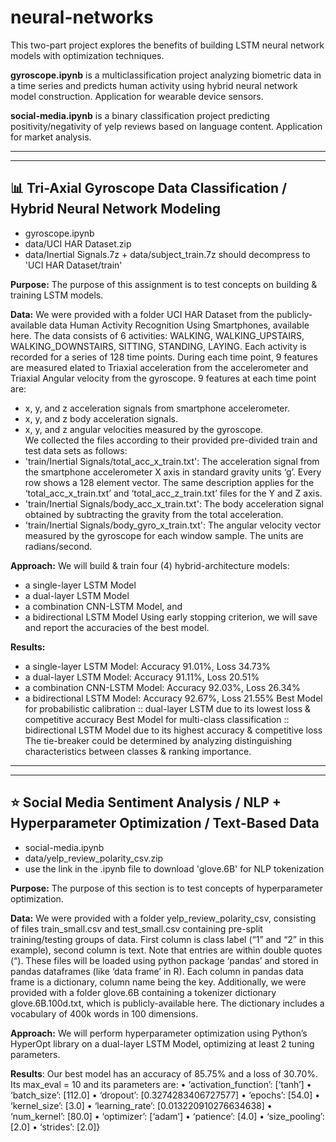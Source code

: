 # neural-networks

<p></p>
This two-part project explores the benefits of building LSTM neural network models with optimization techniques.
<p></p>
<b>gyroscope.ipynb</b> is a multiclassification project analyzing biometric data in a time series and predicts human activity using hybrid neural network model construction. Application for wearable device sensors.
<p></p>
<b>social-media.ipynb</b> is a binary classification project predicting positivity/negativity of yelp reviews based on language content. Application for market analysis.  

---  
---  

## 📊 Tri-Axial Gyroscope Data Classification / Hybrid Neural Network Modeling
- gyroscope.ipynb
- data/UCI HAR Dataset.zip
- data/Inertial Signals.7z + data/subject_train.7z should decompress to 'UCI HAR Dataset/train'

**Purpose:** The purpose of this assignment is to test concepts on building & training LSTM models.  

**Data:** We were provided with a folder UCI HAR Dataset from the publicly-available data Human
Activity Recognition Using Smartphones, available here. The data consists of 6 activities: WALKING, WALKING_UPSTAIRS, WALKING_DOWNSTAIRS, SITTING, STANDING, LAYING. Each activity is recorded for a series of 128 time points. During each time point, 9 features are measured elated to Triaxial acceleration from the accelerometer and Triaxial Angular velocity
from the gyroscope. 9 features at each time point are:  
- x, y, and z acceleration signals from smartphone accelerometer.  
- x, y, and z body acceleration signals.  
- x, y, and z angular velocities measured by the gyroscope.  
We collected the files according to their provided pre-divided train and test data sets as follows:
- 'train/Inertial Signals/total_acc_x_train.txt': The acceleration signal from the smartphone accelerometer X axis in standard gravity units ‘g’. Every row shows a 128 element vector. The same description applies for the ‘total_acc_x_train.txt’ and ‘total_acc_z_train.txt’ files for the Y and Z axis.
- 'train/Inertial Signals/body_acc_x_train.txt': The body acceleration signal obtained by subtracting the gravity from the total acceleration.
- 'train/Inertial Signals/body_gyro_x_train.txt': The angular velocity vector measured by the gyroscope for each window sample. The units are radians/second.

**Approach:** We will build & train four (4) hybrid-architecture models:
- a single-layer LSTM Model
- a dual-layer LSTM Model
- a combination CNN-LSTM Model, and
- a bidirectional LSTM Model
Using early stopping criterion, we will save and report the accuracies of the best model.

**Results:**  
- a single-layer LSTM Model: Accuracy 91.01%, Loss 34.73%
- a dual-layer LSTM Model: Accuracy 91.11%, Loss 20.51%
- a combination CNN-LSTM Model: Accuracy 92.03%, Loss 26.34%
- a bidirectional LSTM Model: Accuracy 92.67%, Loss 21.55%
Best Model for probabilistic calibration :: dual-layer LSTM due to its lowest loss & competitive accuracy
Best Model for multi-class classification :: bidirectional LSTM Model due to its highest accuracy & competitive loss
The tie-breaker could be determined by analyzing distinguishing characteristics between classes & ranking importance.

---  
---  

## ⭐ Social Media Sentiment Analysis / NLP + Hyperparameter Optimization / Text-Based Data
- social-media.ipynb
- data/yelp_review_polarity_csv.zip
- use the link in the .ipynb file to download 'glove.6B' for NLP tokenization

**Purpose:** The purpose of this section is to test concepts of hyperparameter optimization.  

**Data:** We were provided with a folder yelp_review_polarity_csv, consisting of files
train_small.csv and test_small.csv containing pre-split training/testing groups of data. First
column is class label (“1” and “2” in this example), second column is text. Note that entries are
within double quotes (“). These files will be loaded using python package ‘pandas’ and stored in
pandas dataframes (like ‘data frame’ in R). Each column in pandas data frame is a dictionary,
column name being the key. Additionally, we were provided with a folder glove.6B containing a
tokenizer dictionary glove.6B.100d.txt, which is publicly-available here. The dictionary includes
a vocabulary of 400k words in 100 dimensions.  

**Approach:** We will perform hyperparameter optimization using Python’s HyperOpt library on a
dual-layer LSTM Model, optimizing at least 2 tuning parameters.

**Results**: Our best model has an accuracy of 85.75% and a loss of 30.70%. Its max_eval = 10 and its parameters are:
• ‘activation_function’: [‘tanh’]
• ‘batch_size’: [112.0]
• ‘dropout’: [0.3274283406727577]
• ‘epochs’: [54.0]
• ‘kernel_size’: [3.0]
• ‘learning_rate’: [0.013220910276634638]
• ‘num_kernel’: [80.0]
• ‘optimizer’: [‘adam’]
• ‘patience’: [4.0]
• ‘size_pooling’: [2.0]
• ‘strides’: [2.0]}

